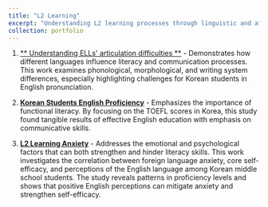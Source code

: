 ```yaml
---
title: "L2 Learning"
excerpt: "Understanding L2 learning processes through linguistic and affective factors."
collection: portfolio
---
```


1. [** Understanding ELLs' articulation difficulties **](https://mlee010.github.io/MinkyungLee/files/14language.pdf) - Demonstrates how different languages influence literacy and communication processes. This work examines phonological, morphological, and writing system differences, especially highlighting challenges for Korean students in English pronunciation.

2. [**Korean Students English Proficiency**](https://mlee010.github.io/MinkyungLee/files/14Proficiency.pdf) - Emphasizes the importance of functional literacy. By focusing on the TOEFL scores in Korea, this study found tangible results of effective English education with emphasis on communicative skills.

3. [**L2 Learning Anxiety**](https://mlee010.github.io/MinkyungLee/files/16affective.pdf) - Addresses the emotional and psychological factors that can both strengthen and hinder literacy skills. This work investigates the correlation between foreign language anxiety, core self-efficacy, and perceptions of the English language among Korean middle school students. The study reveals patterns in proficiency levels and shows that positive English perceptions can mitigate anxiety and strengthen self-efficacy.


